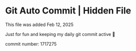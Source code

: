 # Git Auto Commit | Hidden File

This file was added Feb 12, 2025

Just for fun and keeping my daily git commit active 🤪

commit number: 1717275
